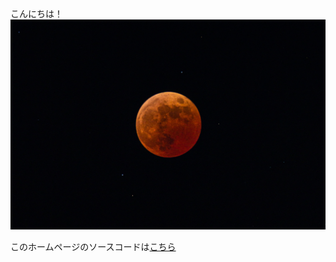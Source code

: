 こんにちは！
![月食](./lunar_eclipse.jpg)

このホームページのソースコードは[こちら](https://github.com/NEEC-Y-Okada/SamplePages/)
